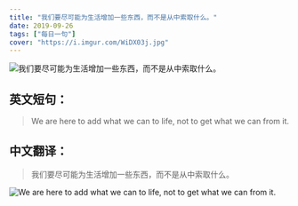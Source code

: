 ```yaml
---
title: "我们要尽可能为生活增加一些东西，而不是从中索取什么。"
date: 2019-09-26
tags: ["每日一句"]
cover: "https://i.imgur.com/WiDX03j.jpg"
---
```


![我们要尽可能为生活增加一些东西，而不是从中索取什么。](https://i.imgur.com/cDOANFH.jpg)

## 英文短句：
> We are here to add what we can to life, not to get what we can from it.

<!--more-->

## 中文翻译：
> 我们要尽可能为生活增加一些东西，而不是从中索取什么。

![We are here to add what we can to life, not to get what we can from it.](https://i.imgur.com/g6tJgx7.jpg)

